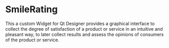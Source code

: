 # SmileRating
This a custom Widget for Qt Designer provides a graphical interface to collect the degree of satisfaction of a product or service in an intuitive and pleasant way, to later collect results and assess the opinions of consumers of the product or service.